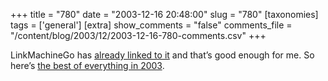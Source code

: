 +++
title = "780"
date = "2003-12-16 20:48:00"
slug = "780"
[taxonomies]
tags = ['general']
[extra]
show_comments = "false"
comments_file = "/content/blog/2003/12/2003-12-16-780-comments.csv"
+++

LinkMachineGo has [already linked to it](http://www.timemachinego.com/linkmachinego/2003_12_01_archive.php#107150568396888891) and that’s good enough for me. So here’s [the best of everything in 2003](http://www.fimoculous.com/year-review-2003.cfm).
